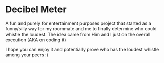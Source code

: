 # Decibel Meter

A fun and purely for entertainment purposes project that started as a funny/silly way for my roommate and me to finally determine who could whistle the loudest. 
The idea came from Him and I just on the overall execution (AKA on coding it)

I hope you can enjoy it and potentially prove who has the loudest whistle among your peers :)
